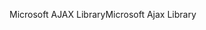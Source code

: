 <span data-ttu-id="79a80-101">Microsoft AJAX Library</span><span class="sxs-lookup"><span data-stu-id="79a80-101">Microsoft Ajax Library</span></span>